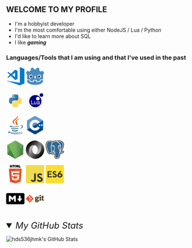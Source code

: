 ## WELCOME TO MY PROFILE

 - I'm a hobbyist developer
 - I'm the most comfortable using either NodeJS / Lua / Python
 - I'd like to learn more about SQL
 - I like ***gaming***

### Languages/Tools that I am using and that I've used in the past

[<img alt="Visual Studio Code" src="https://raw.githubusercontent.com/github/explore/master/topics/visual-studio-code/visual-studio-code.png" width="50px" height="50px"/>](https://code.visualstudio.com/)
[<img alt="Godot" src="https://raw.githubusercontent.com/github/explore/master/topics/godot/godot.png" width="50px" height="50px"/>](https://godotengine.org/)

[<img alt="Python" src="https://raw.githubusercontent.com/github/explore/master/topics/python/python.png" width="50px" height="50px"/>](https://www.python.org/)
[<img alt="Lua" src="https://raw.githubusercontent.com/github/explore/master/topics/lua/lua.png" width="50px" height="50px"/>](https://www.lua.org/)

[<img alt="Java" src="https://raw.githubusercontent.com/github/explore/master/topics/java/java.png" width="50px" height="50px"/>](https://www.java.com/it/)
[<img alt="C++" src="https://raw.githubusercontent.com/github/explore/master/topics/cpp/cpp.png" width="50px" height="50px"/>](https://www.wikipedia.org/wiki/C%2B%2B)

[<img alt="NodeJS" src="https://raw.githubusercontent.com/github/explore/master/topics/nodejs/nodejs.png" width="50px" height="50px"/>](https://nodejs.org/)
[<img alt="JSON" src="https://raw.githubusercontent.com/github/explore/master/topics/json/json.png" width="50px" height="50px"/>](https://www.json.org/)
[<img alt="PostgreSQL" src="https://raw.githubusercontent.com/github/explore/master/topics/postgresql/postgresql.png" width="50px" height="50px"/>](https://www.postgresql.org/)

[<img alt="HTML" src="https://raw.githubusercontent.com/github/explore/master/topics/html/html.png" width="50px" height="50px"/>](https://www.wikipedia.org/wiki/HTML)
[<img alt="JavaScript" src="https://raw.githubusercontent.com/github/explore/master/topics/javascript/javascript.png" width="50px" height="50px"/>](https://www.wikipedia.org/wiki/JavaScript)
[<img alt="ES6" src="https://raw.githubusercontent.com/github/explore/master/topics/es6/es6.png" width="50px" height="50px"/>](https://www.wikipedia.org/wiki/ECMAScript)

[<img alt="Markdown" src="https://raw.githubusercontent.com/github/explore/master/topics/markdown/markdown.png" width="50px" height="50px"/>](https://www.wikipedia.org/wiki/Markdown)
[<img alt="Git" src="https://raw.githubusercontent.com/github/explore/master/topics/git/git.png" width="50px" height="50px"/>](https://git-scm.com/)

<br>

<details open>
<summary style="font-size: x-large; font-style: italic;"> My GitHub Stats </summary>

![hds536jhmk's GitHub Stats](https://github-readme-stats.vercel.app/api?username=hds536jhmk&custom_title=%F0%9D%93%B1%F0%9D%93%AD%F0%9D%93%BC%27s%20GitHub%20Stats&theme=dark&show_icons=true&hide=stars&count_private=true)

</details>
